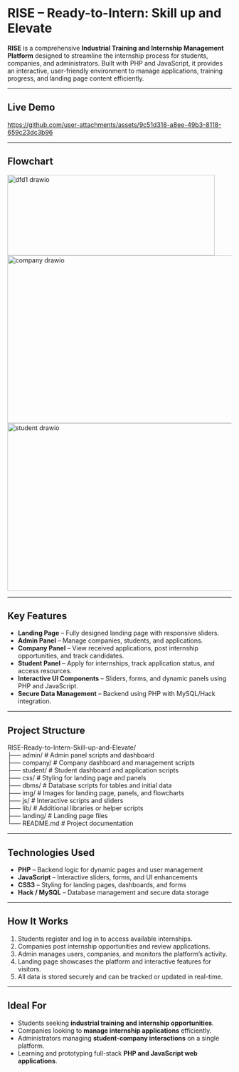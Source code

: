 # RISE – Ready-to-Intern: Skill up and Elevate

**RISE** is a comprehensive **Industrial Training and Internship Management Platform** designed to streamline the internship process for students, companies, and administrators. Built with PHP and JavaScript, it provides an interactive, user-friendly environment to manage applications, training progress, and landing page content efficiently.  

---

## Live Demo

https://github.com/user-attachments/assets/9c51d318-a8ee-49b3-8118-659c23dc3b96


---

## Flowchart
<img width="466" height="181" alt="dfd1 drawio" src="https://github.com/user-attachments/assets/40c892ff-7015-4329-b98c-94ba56d4ea95" />
<img width="725" height="376" alt="company drawio" src="https://github.com/user-attachments/assets/63aaf378-503f-4eee-aedc-cde9220f412b" />
<img width="725" height="376" alt="student drawio" src="https://github.com/user-attachments/assets/bc217e50-a05f-42d5-aa2b-6738587208e5" />


---

## Key Features
- **Landing Page** – Fully designed landing page with responsive sliders.  
- **Admin Panel** – Manage companies, students, and applications.  
- **Company Panel** – View received applications, post internship opportunities, and track candidates.  
- **Student Panel** – Apply for internships, track application status, and access resources.  
- **Interactive UI Components** – Sliders, forms, and dynamic panels using PHP and JavaScript.  
- **Secure Data Management** – Backend using PHP with MySQL/Hack integration.  

---

## Project Structure
RISE-Ready-to-Intern-Skill-up-and-Elevate/  
├── admin/ # Admin panel scripts and dashboard  
├── company/ # Company dashboard and management scripts  
├── student/ # Student dashboard and application scripts  
├── css/ # Styling for landing page and panels  
├── dbms/ # Database scripts for tables and initial data  
├── img/ # Images for landing page, panels, and flowcharts  
├── js/ # Interactive scripts and sliders  
├── lib/ # Additional libraries or helper scripts  
├── landing/ # Landing page files  
└── README.md # Project documentation  

---

## Technologies Used
- **PHP** – Backend logic for dynamic pages and user management  
- **JavaScript** – Interactive sliders, forms, and UI enhancements  
- **CSS3** – Styling for landing pages, dashboards, and forms  
- **Hack / MySQL** – Database management and secure data storage  

---

## How It Works
1. Students register and log in to access available internships.  
2. Companies post internship opportunities and review applications.  
3. Admin manages users, companies, and monitors the platform’s activity.  
4. Landing page showcases the platform and interactive features for visitors.  
5. All data is stored securely and can be tracked or updated in real-time.  

---

## Ideal For
- Students seeking **industrial training and internship opportunities**.  
- Companies looking to **manage internship applications** efficiently.  
- Administrators managing **student-company interactions** on a single platform.  
- Learning and prototyping full-stack **PHP and JavaScript web applications**.  

